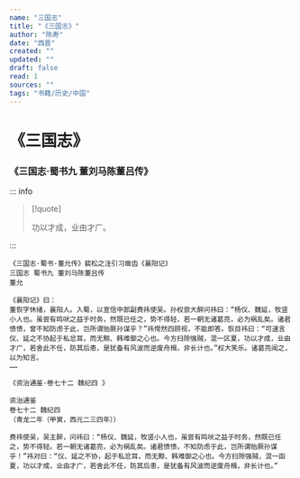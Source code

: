 ```yaml
---
name: "三国志"
title: "《三国志》"
author: "陈寿"
date: "西晋"
created: ""
updated: ""
draft: false
read: 1
sources: ""
tags: "书籍/历史/中国"
---
```


# 《三国志》

### 《三国志·蜀书九 董刘马陈董吕传》

::: info

> [!quote]
>
> 功以才成，业由才广。

:::

```
《三国志·蜀书·董允传》裴松之注引习凿齿《襄阳记》
三国志 蜀书九 董刘马陈董吕传
董允

《襄阳记》曰：
董恢字休绪，襄阳人。入蜀，以宣信中郎副费祎使吴。孙权尝大醉问祎曰：“杨仪、魏延，牧竖小人也。虽尝有鸣吠之益于时务，然既已任之，势不得轻，若一朝无诸葛亮，必为祸乱矣。诸君愦愦，曾不知防虑于此，岂所谓贻厥孙谋乎？”祎愕然四顾视，不能即答。恢目祎曰：“可速言仪、延之不协起于私忿耳，而无黥、韩难御之心也。今方扫除强贼，混一区夏，功以才成，业由才广，若舍此不任，防其后患，是犹备有风波而逆废舟楫，非长计也。”权大笑乐。诸葛亮闻之，以为知言。
……
```

```
《资治通鉴·卷七十二 魏纪四 》

资治通鉴
卷七十二 魏纪四
（青龙二年（甲寅，西元二三四年））

费祎使吴，吴主醉，问祎曰：“杨仪、魏延，牧竖小人也，虽尝有鸣吠之益于时务，然既已任之，势不得轻。若一朝无诸葛亮，必为祸乱矣。诸君愦愦，不知防虑于此，岂所谓贻厥孙谋乎！”祎对曰：“仪、延之不协，起于私忿耳，而无黥、韩难御之心也。今方扫除强贼，混一函夏，功以才成，业由才广，若舍此不任，防其后患，是犹备有风波而逆废舟楫，非长计也。”
```
